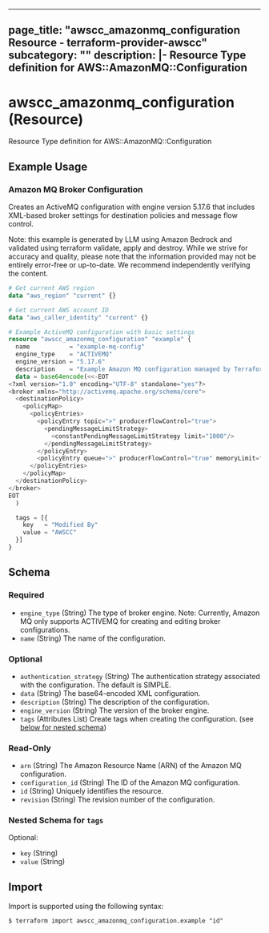 
---
page_title: "awscc_amazonmq_configuration Resource - terraform-provider-awscc"
subcategory: ""
description: |-
  Resource Type definition for AWS::AmazonMQ::Configuration
---

# awscc_amazonmq_configuration (Resource)

Resource Type definition for AWS::AmazonMQ::Configuration

## Example Usage

### Amazon MQ Broker Configuration

Creates an ActiveMQ configuration with engine version 5.17.6 that includes XML-based broker settings for destination policies and message flow control.
                                
Note: this example is generated by LLM using Amazon Bedrock and validated using terraform validate, apply and destroy. While we strive for accuracy and quality, please note that the information provided may not be entirely error-free or up-to-date. We recommend independently verifying the content.

```terraform
# Get current AWS region
data "aws_region" "current" {}

# Get current AWS account ID
data "aws_caller_identity" "current" {}

# Example ActiveMQ configuration with basic settings
resource "awscc_amazonmq_configuration" "example" {
  name           = "example-mq-config"
  engine_type    = "ACTIVEMQ"
  engine_version = "5.17.6"
  description    = "Example Amazon MQ configuration managed by Terraform"
  data = base64encode(<<-EOT
<?xml version="1.0" encoding="UTF-8" standalone="yes"?>
<broker xmlns="http://activemq.apache.org/schema/core">
  <destinationPolicy>
    <policyMap>
      <policyEntries>
        <policyEntry topic=">" producerFlowControl="true">
          <pendingMessageLimitStrategy>
            <constantPendingMessageLimitStrategy limit="1000"/>
          </pendingMessageLimitStrategy>
        </policyEntry>
        <policyEntry queue=">" producerFlowControl="true" memoryLimit="1mb"/>
      </policyEntries>
    </policyMap>
  </destinationPolicy>
</broker>
EOT
  )

  tags = [{
    key   = "Modified By"
    value = "AWSCC"
  }]
}
```

<!-- schema generated by tfplugindocs -->
## Schema

### Required

- `engine_type` (String) The type of broker engine. Note: Currently, Amazon MQ only supports ACTIVEMQ for creating and editing broker configurations.
- `name` (String) The name of the configuration.

### Optional

- `authentication_strategy` (String) The authentication strategy associated with the configuration. The default is SIMPLE.
- `data` (String) The base64-encoded XML configuration.
- `description` (String) The description of the configuration.
- `engine_version` (String) The version of the broker engine.
- `tags` (Attributes List) Create tags when creating the configuration. (see [below for nested schema](#nestedatt--tags))

### Read-Only

- `arn` (String) The Amazon Resource Name (ARN) of the Amazon MQ configuration.
- `configuration_id` (String) The ID of the Amazon MQ configuration.
- `id` (String) Uniquely identifies the resource.
- `revision` (String) The revision number of the configuration.

<a id="nestedatt--tags"></a>
### Nested Schema for `tags`

Optional:

- `key` (String)
- `value` (String)

## Import

Import is supported using the following syntax:

```shell
$ terraform import awscc_amazonmq_configuration.example "id"
```
